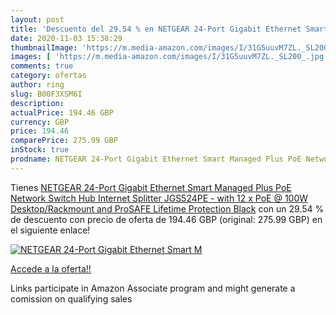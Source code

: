 ```yaml
---
layout: post
title: 'Descuento del 29.54 % en NETGEAR 24-Port Gigabit Ethernet Smart M'
date: 2020-11-03 15:38:29
thumbnailImage: 'https://m.media-amazon.com/images/I/31G5uuvM7ZL._SL200_.jpg'
images: [ 'https://m.media-amazon.com/images/I/31G5uuvM7ZL._SL200_.jpg' ]
comments: true
category: ofertas
author: ring
slug: B00F3XSM6I
description:
actualPrice: 194.46 GBP
currency: GBP
price: 194.46
comparePrice: 275.99 GBP
inStock: true
prodname: NETGEAR 24-Port Gigabit Ethernet Smart Managed Plus PoE Network Switch  Hub  Internet Splitter  JGS524PE  - with 12 x PoE @ 100W  Desktop/Rackmount  and ProSAFE Lifetime Protection  Black
---
```


Tienes [NETGEAR 24-Port Gigabit Ethernet Smart Managed Plus PoE Network Switch  Hub  Internet Splitter  JGS524PE  - with 12 x PoE @ 100W  Desktop/Rackmount  and ProSAFE Lifetime Protection  Black](https://www.amazon.co.uk/dp/B00F3XSM6I/?tag=tolees0a-21) con un 29.54 % de descuento con precio de oferta de 194.46 GBP (original: 275.99 GBP) en el siguiente enlace!

[![NETGEAR 24-Port Gigabit Ethernet Smart M](https://m.media-amazon.com/images/I/31G5uuvM7ZL._SL200_.jpg)](https://www.amazon.co.uk/dp/B00F3XSM6I/?tag=tolees0a-21)

[Accede a la oferta!!](https://www.amazon.co.uk/dp/B00F3XSM6I/?tag=tolees0a-21)

Links participate in Amazon Associate program and might generate a comission on qualifying sales


